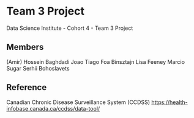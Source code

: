 # Team 3 Project
Data Science Institute - Cohort 4 - Team 3 Project 

## Members
(Amir) Hossein Baghdadi 
Joao Tiago Foa Binsztajn
Lisa Feeney
Marcio Sugar
Serhii Bohoslavets

## Reference
Canadian Chronic Disease Surveillance System (CCDSS)
https://health-infobase.canada.ca/ccdss/data-tool/





